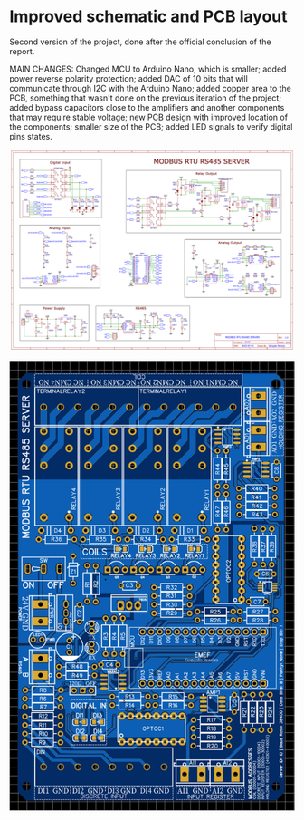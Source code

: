 # Improved schematic and PCB layout
Second version of the project, done after the official conclusion of the report.

MAIN CHANGES:
Changed MCU to Arduino Nano, which is smaller; added power reverse polarity protection; added DAC of 10 bits that will communicate through I2C with the Arduino Nano; added copper area to the PCB, something that wasn't done on the previous iteration of the project; added bypass capacitors close to the amplifiers and another components that may require stable voltage; new PCB design with improved location of the components; smaller size of the PCB; added LED signals to verify digital pins states.

![SchematicV2](SchematicV2.png)

![PCBLayoutV2](PCBLayoutV2.png)
